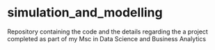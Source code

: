 # simulation_and_modelling
Repository containing the code and the details regarding the a project completed as part of my Msc in Data Science and Business Analytics
